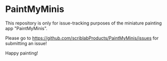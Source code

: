 # PaintMyMinis

This repository is only for issue-tracking purposes of the miniature painting app "PaintMyMinis".

Please go to https://github.com/scriblabProducts/PaintMyMinis/issues for submitting an issue!

Happy painting!
